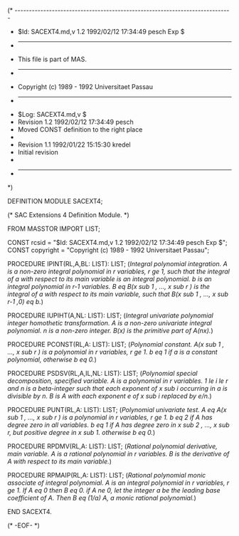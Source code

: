 (* ----------------------------------------------------------------------------
 * $Id: SACEXT4.md,v 1.2 1992/02/12 17:34:49 pesch Exp $
 * ----------------------------------------------------------------------------
 * This file is part of MAS.
 * ----------------------------------------------------------------------------
 * Copyright (c) 1989 - 1992 Universitaet Passau
 * ----------------------------------------------------------------------------
 * $Log: SACEXT4.md,v $
 * Revision 1.2  1992/02/12  17:34:49  pesch
 * Moved CONST definition to the right place
 *
 * Revision 1.1  1992/01/22  15:15:30  kredel
 * Initial revision
 *
 * ----------------------------------------------------------------------------
 *)

DEFINITION MODULE SACEXT4;

(* SAC Extensions 4 Definition Module. *)



FROM MASSTOR IMPORT LIST;

CONST rcsid = "$Id: SACEXT4.md,v 1.2 1992/02/12 17:34:49 pesch Exp $";
CONST copyright = "Copyright (c) 1989 - 1992 Universitaet Passau";



PROCEDURE IPINT(RL,A,BL: LIST): LIST; 
(*Integral polynomial integration.  A is a non-zero integral
polynomial in r variables, r ge 1, such that the integral of a with
respect to its main variable is an integral polynomial.  b is an
integral polynomial in r-1 variables.  B eq B(x sub 1 , ..., x sub r )
is the integral of a with respect to its main variable, such that
B(x sub 1 , ..., x sub r-1 ,0) eq b.*)


PROCEDURE IUPIHT(A,NL: LIST): LIST; 
(*Integral univariate polynomial integer homothetic transformation.
A is a non-zero univariate integral polynomial.  n is a non-zero
integer.  B(x) is the primitive part of A(nx).*)


PROCEDURE PCONST(RL,A: LIST): LIST; 
(*Polynomial constant.  A(x sub 1 ,  ..., x sub r ) is a polynomial
in r variables, r ge 1.  b eq 1 if a is a constant polynomial,
otherwise b eq 0.*)


PROCEDURE PSDSV(RL,A,IL,NL: LIST): LIST; 
(*Polynomial special decomposition, specified variable.  A is a
polynomial in r variables.  1 le i le r and n is a beta-integer such
that each exponent of x sub i occurring in a is divisible by n.
B is A with each exponent e of x sub i replaced by e/n.*)


PROCEDURE PUNT(RL,A: LIST): LIST; 
(*Polynomial univariate test.  A eq A(x sub 1 , ..., x sub r ) is a
polynomial in r variables, r ge 1.  b eq 2 if A has degree zero in all
variables.  b eq 1 if A has degree zero in x sub 2 , ..., x sub r, but
positive degree in x sub 1.  otherwise b eq 0.*)


PROCEDURE RPDMV(RL,A: LIST): LIST; 
(*Rational polynomial derivative, main variable.  A is a rational
polynomial in r variables.  B is the derivative of A with respect to
its main variable.*)


PROCEDURE RPMAIP(RL,A: LIST): LIST; 
(*Rational polynomial monic associate of integral polynomial.
A is an integral polynomial in r variables, r ge 1.  If A eq 0
then B eq 0.  if A ne 0, let the integer a be the leading base
coefficient of A.  Then B eq (1/a) A, a monic rational polynomial.*)


END SACEXT4.

(* -EOF- *)
